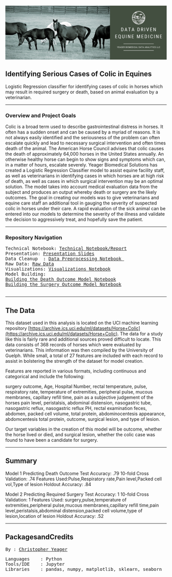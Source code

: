 <p align="center">
   <img src=https://github.com/yeagercmbpd/Identifying-Serious-Cases-of-Colic-in-Equines/blob/main/Images/Project%201%20Banner.png>
<div align="center">
   <figcaption></figcaption>
</div>
</p>

Identifying Serious Cases of Colic in Equines
---
Logistic Regression classifier for identifying cases of colic in horses which may result in required surgery or death, based on animal evaluation by a veterinarian.

---
### Overview and Project Goals
Colic is a broad term used to describe gastrointestinal distress in horses. It often has a sudden onset and can be caused by a myriad of reasons. It is not always easily identified and the seriousness of the problem can often escalate quickly and lead to necessary surgical intervention and often times death of the animal. The American Horse Council advises that colic causes the death of approximately 64,000 horses in the United States annually. An otherwise healthy horse can begin to show signs and symptoms which can, in a matter of hours, escalate severely. Yeager Biomedical Solutions has created a Logistic Regression Classifier model to assist equine facility staff, as well as veterinarians in identifying cases in which horses are at high risk of death, as well as cases in which surgical intervention may be an optimal solution. The model takes into account medical evaluation data from the subject and produces an output whereby death or surgery are the likely outcomes. The goal in creating our models was to give veterinarians and equine care staff an additional tool in gauging the severity of suspected colic in horses under their care. A rapid evaluation of the sick animal can be entered into our models to determine the severity of the illness and validate the decision to aggressively treat, and hopefully save the patient.

---
### Repository Navigation
<pre>
Technical Notebook: <a href=https://github.com/yeagercmbpd/Identifying-Serious-Cases-of-Colic-in-Equines/blob/main/Technical%20Notebook-Final.ipynb>Technical Notebook/Report</a>
Presentation: <a href=https://github.com/yeagercmbpd/Identifying-Serious-Cases-of-Colic-in-Equines/blob/main/Presentation.pdf>Presentation Slides</a>
Data Cleanup  : <a href=https://github.com/yeagercmbpd/Identifying-Serious-Cases-of-Colic-in-Equines/blob/main/Notebooks/Project%201%20Data%20Preparation.ipynb>Data Preprocessing Notebook </a>
Raw Data: <a href=https://github.com/yeagercmbpd/Identifying-Serious-Cases-of-Colic-in-Equines/tree/main/Data>Raw Data</a>
Visualizations: <a href=https://github.com/yeagercmbpd/Identifying-Serious-Cases-of-Colic-in-Equines/blob/main/Notebooks/ExploratoryVisualizations.ipynb>Visualizations Notebook</a>
Model Building: 
<a href=https://github.com/yeagercmbpd/Identifying-Serious-Cases-of-Colic-in-Equines/blob/main/Notebooks/Logistic%20Classifier%20for%20Death%20Outcome.ipynb>Building the Death Outcome Model Notebook</a>
<a href=https://github.com/yeagercmbpd/Identifying-Serious-Cases-of-Colic-in-Equines/blob/main/Notebooks/Logistic%20Classifier%20for%20SurgicalOutcome.ipynb>Building the Surgery Outcome Model Notebook</a>

</pre>
---

## The Data
This dataset used in this analysis is located on the UCI machine learning repository [https://archive.ics.uci.edu/ml/datasets/Horse+Colic](https://archive.ics.uci.edu/ml/datasets/Horse+Colic). The data for a study like this is fairly rare and additional sources proved difficult to locate. This data consists of 368 records of horses which were evaluated by veterinarians. This information was then compiled by the University of Guelph. While small, a total of 27 features are included with each record to assist in bolstering the strength of the dataset for model creation.

Features are reported in various formats, including continuous  and categorical and include the following: 

surgery outcome, Age, Hospital Number, rectal temperature, pulse, respiratory rate, temperature of extremities, peripheral pulse, mucous membranes, capillary refill time, pain  as a subjective judgement of the horses pain level, peristalsis, abdominal distension, nasogastric tube, nasogastric reflux, nasogastric reflux PH, rectal examination  feces, abdomen, packed cell volume, total protein, abdominocentesis appearance, abdomcentesis total protein, outcome, surgical lesion, and type of lesion.

Our target variables in the creation of this model will be outcome, whether the horse lived or died, and surgical lesion, whether the colic case was found to have been a candidate for surgery.

---

## Summary

Model 1 Predicting Death Outcome
   Test Accuracy: .79
   10-fold Cross Validation: .74
   Features Used:Pulse,Respiratory rate,Pain level,Packed cell vol,Type of lesion
   Holdout Accuracy: .84
   
Model 2 Predicting Required Surgery
   Test Accuracy: 1
   10-fold Cross Validation: 1
   Features Used: surgery,pulse,temperature of extremities,peripheral pulse,mucous membranes,capillary refill time,pain level,peristalsis,abdominal distension,packed cell volume,type of lesion,location of lesion
   Holdout Accuracy: .52
   
---

## PackagesandCredits
<pre>
By : <a href=https://github.com/yeagercmbpd>Christopher Yeager</a>
</pre>

<pre>
Languages    : Python
Tools/IDE    : Jupyter
Libraries    : pandas, numpy, matplotlib, sklearn, seaborn
</pre>
